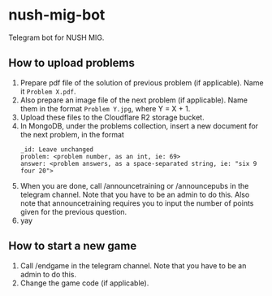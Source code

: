 # nush-mig-bot
Telegram bot for NUSH MIG.

## How to upload problems
1. Prepare pdf file of the solution of previous problem (if applicable). Name it `Problem X.pdf`.
2. Also prepare an image file of the next problem (if applicable). Name them in the format `Problem Y.jpg`, where Y = X + 1.
3. Upload these files to the Cloudflare R2 storage bucket.
4. In MongoDB, under the problems collection, insert a new document for the next problem, in the format
   ```
   _id: Leave unchanged
   problem: <problem number, as an int, ie: 69>
   answer: <problem answers, as a space-separated string, ie: "six 9 four 20">
   ```
5. When you are done, call /announcetraining or /announcepubs in the telegram channel. Note that you have to be an admin to do this. Also note that announcetraining requires you to input the number of points given for the previous question.
6. yay

## How to start a new game
1. Call /endgame in the telegram channel. Note that you have to be an admin to do this.
2. Change the game code (if applicable).
